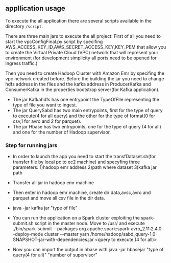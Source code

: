 ## appllication usage
To execute the all application there are several scripts available in the directory `/script`.

There are three main jars to execute the all project:
First of all you need to start the vpcConfigFinal.py script by specifing AWS_ACCESS_KEY_ID,AWS_SECRET_ACCESS_KEY,KEY_PEM that allow you to create the Virtual Private Cloud (VPC) network that will represent your environment (for development simplicity all ports need to be opened for Ingress traffic.)

Then you need to create Hadoop Cluster with Amazon Emr by specifing the vpc network created before.
Before the building the jar you need to change hdfs address in the files and the kafka address in ProducerKafka and ConsumerKafka in the properties bootstrap server(for Kafka application).

- The jar Kafkahdfs has one entrypoint the TypeOfFIle representing the type of file you want to ingest.
- The jar QuerySabd has two main entrypoints, first for the type of query to execute(4 for all query) and the other for the type of format(0 for csv,1 for avro and 2 for parquet).
- The jar Hbase has two entrypoints, one for the type of query (4 for all) and one for the number of Hadoop supervisor.

### Step for running jars

- In order to launch the app you need to start the transfDataset.sh(for transfer file by local pc to ec2 machine) and specyfing three parameters:
        1)hadoop emr address
        2)path where dataset
        3)kafka jar path
- Transfer all jar in hadoop emr machine

- Then enter in hadoop emr machine, create dir data,avsc,avro and parquet and move all csv file in the dir data.
- java -jar kafka jar "type of file"
- You can run the application on a Spark cluster exploiting the spark-submit.sh script in the master node. Move to /usr/ and execute ./bin/spark-submit --packages org.apache.spark:spark-avro_2.11:2.4.0
                   --deploy-mode cluster --master yarn
                   /home/hadoop/sabd_query-1.0-SNAPSHOT-jar-with-dependencies.jar  <query to execute (4 for all)>   <file format>
- Now you can import the output in hbase with java -jar hbasejar "type of query(4 for all)" "number of supervisor"


